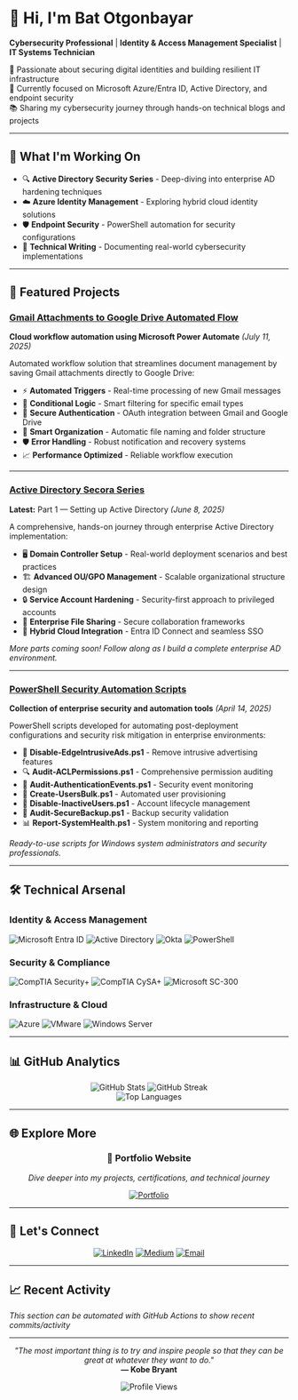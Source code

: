 # 👋 Hi, I'm Bat Otgonbayar

**Cybersecurity Professional** | **Identity & Access Management Specialist** | **IT Systems Technician**

🔐 Passionate about securing digital identities and building resilient IT infrastructure  
🎯 Currently focused on Microsoft Azure/Entra ID, Active Directory, and endpoint security  
📚 Sharing my cybersecurity journey through hands-on technical blogs and projects

---

## 🚀 What I'm Working On

- 🔍 **Active Directory Security Series** - Deep-diving into enterprise AD hardening techniques
- ☁️ **Azure Identity Management** - Exploring hybrid cloud identity solutions  
- 🛡️ **Endpoint Security** - PowerShell automation for security configurations
- 📝 **Technical Writing** - Documenting real-world cybersecurity implementations

---

## 🔐 Featured Projects

### [Gmail Attachments to Google Drive Automated Flow](https://medium.com/@botgonbayar/automatically-save-gmail-attachments-to-dropbox-via-power-automate-f09f9d5c9d12)
**Cloud workflow automation using Microsoft Power Automate** *(July 11, 2025)*

Automated workflow solution that streamlines document management by saving Gmail attachments directly to Google Drive:
- ⚡ **Automated Triggers** - Real-time processing of new Gmail messages
- 🔄 **Conditional Logic** - Smart filtering for specific email types
- 🔐 **Secure Authentication** - OAuth integration between Gmail and Google Drive
- 📁 **Smart Organization** - Automatic file naming and folder structure
- 🛡️ **Error Handling** - Robust notification and recovery systems
- 📈 **Performance Optimized** - Reliable workflow execution

---

### [Active Directory Secora Series](https://medium.com/@botgonbayar/part-1-setting-up-active-directory-c59677048c92)
**Latest:** Part 1 — Setting up Active Directory *(June 8, 2025)*

A comprehensive, hands-on journey through enterprise Active Directory implementation:
- 🖥️ **Domain Controller Setup** - Real-world deployment scenarios and best practices
- 🏗️ **Advanced OU/GPO Management** - Scalable organizational structure design  
- 🔒 **Service Account Hardening** - Security-first approach to privileged accounts
- 📁 **Enterprise File Sharing** - Secure collaboration frameworks
- 🔄 **Hybrid Cloud Integration** - Entra ID Connect and seamless SSO

*More parts coming soon! Follow along as I build a complete enterprise AD environment.*

---

### [PowerShell Security Automation Scripts](https://github.com/botgonbayar/Active-Directory-Series/tree/main/scripts)
**Collection of enterprise security and automation tools** *(April 14, 2025)*

PowerShell scripts developed for automating post-deployment configurations and security risk mitigation in enterprise environments:
- 🔧 **Disable-EdgeIntrusiveAds.ps1** - Remove intrusive advertising features
- 🔍 **Audit-ACLPermissions.ps1** - Comprehensive permission auditing
- 🔐 **Audit-AuthenticationEvents.ps1** - Security event monitoring
- 👥 **Create-UsersBulk.ps1** - Automated user provisioning
- 🚫 **Disable-InactiveUsers.ps1** - Account lifecycle management
- 💾 **Audit-SecureBackup.ps1** - Backup security validation
- 📊 **Report-SystemHealth.ps1** - System monitoring and reporting

*Ready-to-use scripts for Windows system administrators and security professionals.*

---

## 🛠️ Technical Arsenal

### **Identity & Access Management**
![Microsoft Entra ID](https://img.shields.io/badge/-Microsoft%20Entra%20ID-0078D4?style=flat-square&logo=microsoft&logoColor=white)
![Active Directory](https://img.shields.io/badge/-Active%20Directory-0078D4?style=flat-square&logo=windows&logoColor=white)
![Okta](https://img.shields.io/badge/-Okta-007DC1?style=flat-square&logo=okta&logoColor=white)
![PowerShell](https://img.shields.io/badge/-PowerShell-5391FE?style=flat-square&logo=powershell&logoColor=white)

### **Security & Compliance**
![CompTIA Security+](https://img.shields.io/badge/-Security%2B-FF0000?style=flat-square&logo=comptia&logoColor=white)
![CompTIA CySA+](https://img.shields.io/badge/-CySA%2B-FF0000?style=flat-square&logo=comptia&logoColor=white)
![Microsoft SC-300](https://img.shields.io/badge/-SC--300-0078D4?style=flat-square&logo=microsoft&logoColor=white)

### **Infrastructure & Cloud**
![Azure](https://img.shields.io/badge/-Microsoft%20Azure-0078D4?style=flat-square&logo=microsoftazure&logoColor=white)
![VMware](https://img.shields.io/badge/-VMware-607078?style=flat-square&logo=vmware&logoColor=white)
![Windows Server](https://img.shields.io/badge/-Windows%20Server-0078D4?style=flat-square&logo=windows&logoColor=white)

---

## 📊 GitHub Analytics

<div align="center">
  <img src="https://github-readme-stats.vercel.app/api?username=botgonbayar&show_icons=true&theme=tokyonight&hide_border=true&count_private=true" alt="GitHub Stats" />
  <img src="https://github-readme-streak-stats.herokuapp.com/?user=botgonbayar&theme=tokyonight&hide_border=true" alt="GitHub Streak" />
</div>

<div align="center">
  <img src="https://github-readme-stats.vercel.app/api/top-langs/?username=botgonbayar&layout=compact&theme=tokyonight&hide_border=true" alt="Top Languages" />
</div>

---

## 🌐 Explore More

<div align="center">
  
### 🎨 **Portfolio Website**
*Dive deeper into my projects, certifications, and technical journey*

[![Portfolio](https://img.shields.io/badge/-🌐%20botgonbayar.github.io-1a1a1a?style=for-the-badge&logo=github&logoColor=white)](https://botgonbayar.github.io)

</div>

---

## 🤝 Let's Connect

<div align="center">
  
[![LinkedIn](https://img.shields.io/badge/-LinkedIn-0077B5?style=for-the-badge&logo=linkedin&logoColor=white)](https://linkedin.com/in/botgonbayar)
[![Medium](https://img.shields.io/badge/-Medium-12100E?style=for-the-badge&logo=medium&logoColor=white)](https://medium.com/@botgonbayar)
[![Email](https://img.shields.io/badge/-Email-D14836?style=for-the-badge&logo=gmail&logoColor=white)](mailto:batotgonbayar@proton.me)

</div>

---

## 📈 Recent Activity

<!--START_SECTION:activity-->
*This section can be automated with GitHub Actions to show recent commits/activity*
<!--END_SECTION:activity-->

---

<div align="center">
  
*"The most important thing is to try and inspire people so that they can be great at whatever they want to do."*  
**— Kobe Bryant**

![Profile Views](https://komarev.com/ghpvc/?username=botgonbayar&color=blueviolet&style=flat-square)

</div>
